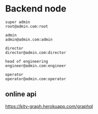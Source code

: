 # Backend node

```
super admin
root@admin.com:root

admin
admin@admin.com:admin

director
director@admin.com:director

head of engineering
engineer@admin.com:engineer

operator
operator@admin.com:operator

```

## online api

https://kity-graph.herokuapp.com/graphql
